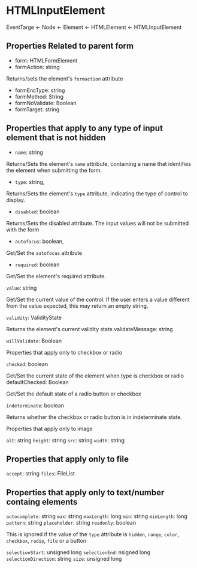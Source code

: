 # HTMLInputElement

EventTarge <- Node <- Element <- HTMLElement <- HTMLInputElement

## Properties Related to parent form

* form: HTMLFormElement
* formAction: string

Returns/sets the element's `formaction` attribute

* formEncType: string
* formMethod: String
* formNoValidate: Boolean
* formTarget: string

## Properties that apply to any type of input element that is not hidden

* `name`: string

Returns/Sets the element's `name` attribute, containing a name that identifies the element when submitting the form.

* `type`: string, 

Returns/Sets the element's `type` attribute, indicating the type of control to display.

* `disabled`: boolean

Returns/Sets the disabled attribute.
The input values will not be submitted with the form

* `autofocus`: boolean, 

Get/Set the `autofocus` attribute

* `required`: boolean

Get/Set the element's required attribute.

`value`: string

Get/Set the current value of the control.
If the user enters a value different from the value expected, this may return an empty string.

`validity`: ValidityState

Returns the element's current validity state
validateMessage: string

`willValidate`: Boolean

Properties that apply only to checkbox or radio

`checked`: boolean

Get/Set the current state of the element when type is checkbox or radio
defaultChecked: Boolean

Get/Set the default state of a radio button or checkbox

`indeterminate`: boolean

Returns whether the checkbox or radio button is in indeterminate state.

Properties that apply only to image

`alt`: string
`height`: string
`src`: string
`width`: string

## Properties that apply only to file

`accept`: string
`files`: FileList

## Properties that apply only to text/number containg elements

`autocomplete`: string
`max`: string
`maxLength`: long
`min`: string
`minLength`: long
`pattern`: string
`placeholder`: string
`readonly`: boolean

This is ignored if the value of the `type` attribute is `hidden`, `range`, `color`, `checkbox`, `radio`, `file` or a button

`selectionStart`: unsigned long
`selectionEnd`: nsigned long
`selectionDirection`: string
`size`: unsigned long

